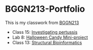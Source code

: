 # BGGN213-Portfolio

This is my classwork from [BGGN213](https://bioboot.github.io/bggn213_F24/)


- Class 15: [Investigating pertussis](https://github.com/theonlyjuangon/BGGN213-Portfolio/blob/main/Class15/Class15.qmd)
- Lab 8: [Halloween Candy Mini-project](https://github.com/theonlyjuangon/BGGN213-Portfolio/blob/main/Lab08%3A%20Halloween%20Candy%20Mini-Project/Class09.qmd)
- Class 13: [Structural Bioinformatics](https://github.com/theonlyjuangon/BGGN213-Portfolio/blob/main/Class11/Class11.qmd)

